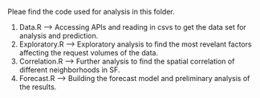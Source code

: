 Pleae find the code used for analysis in this folder.


1. Data.R --> Accessing APIs and reading in csvs to get the data set for analysis and prediction.
2. Exploratory.R --> Exploratory analysis to find the most revelant factors affecting the request volumes of the data.
3. Correlation.R --> Further analysis to find the spatial correlation of different neighborhoods in SF.
4. Forecast.R --> Building the forecast model and preliminary analysis of the results.
